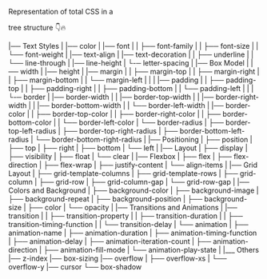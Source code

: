 Representation of total CSS in a

tree structure 👇🔥

|── Text Styles
| |── color
| |── font
| | ├── font-family
| | ├── font-size
| | └── font-weight
| |── text-align
| |── text-decoration
| | ├── underline
| | └── line-through
| |── line-height
| └-─ letter-spacing
|
|── Box Model
| |── width
| |── height
| |── margin
| | ├── margin-top
| | ├── margin-right
| | ├── margin-bottom
| | └── margin-left
| |
| |── padding
| | ├── padding-top
| | ├── padding-right
| | ├── padding-bottom
| | └── padding-left
| |
| └-─ border
| |── border-width
| | |── border-top-width
| | |── border-right-width
| | |── border-bottom-width
| | └── border-left-width
| |── border-color
| | ├── border-top-color
| | ├── border-right-color
| | ├── border-bottom-color
| | └── border-left-color
| └── border-radius
| ├── border-top-left-radius
| ├── border-top-right-radius
| ├── border-bottom-left-radius
| └── border-bottom-right-radius
|
|── Positioning
| ├── position
| ├── top
| ├── right
| ├── bottom
| └── left
|
|── Layout
| ├── display
| ├── visibility
| ├── float
| └── clear
|
|── Flexbox
| ├── flex
| ├── flex-direction
| ├── flex-wrap
| ├── justify-content
| └── align-items
|
|── Grid Layout
| ├── grid-template-columns
| ├── grid-template-rows
| ├── grid-column
| ├── grid-row
| ├── grid-column-gap
| └── grid-row-gap
|
|── Colors and Background
| ├── background-color
| ├── background-image
| ├── background-repeat
| ├── background-position
| ├── background-size
| ├── color
| └── opacity
|
|── Transitions and Animations
| |── transition
| | ├── transition-property
| | ├── transition-duration
| | ├── transition-timing-function
| | └── transition-delay
| └── animation
| ├── animation-name
| ├── animation-duration
| ├── animation-timing-function
| ├── animation-delay
| ├── animation-iteration-count
| ├── animation-direction
| ├── animation-fill-mode
| └── animation-play-state
|
|___ Others
|── z-index
|── box-sizing
|── overflow
| ├── overflow-xs
| └── overflow-y
|── cursor
└── box-shadow